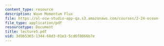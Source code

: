 ```yaml
---
content_type: resource
description: Wave Momentum Flux
file: https://ol-ocw-studio-app-qa.s3.amazonaws.com/courses/2-24-ocean-wave-interaction-with-ships-and-offshore-energy-systems-13-022-spring-2002/3d9b5365134468d301e35cd6f8066b7e_lecture5.pdf
file_type: application/pdf
resourcetype: Document
title: lecture5.pdf
uid: 3d9b5365-1344-68d3-01e3-5cd6f8066b7e
---
```

